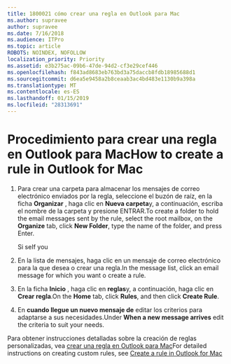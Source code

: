 ```yaml
---
title: 1800021 cómo crear una regla en Outlook para Mac
ms.author: supravee
author: supravee
ms.date: 7/16/2018
ms.audience: ITPro
ms.topic: article
ROBOTS: NOINDEX, NOFOLLOW
localization_priority: Priority
ms.assetid: e3b275ac-09b6-47de-94d2-cf3e29cef446
ms.openlocfilehash: f843ad8683eb763bd3a75daccb8fdb18985688d1
ms.sourcegitcommit: d6ea5e9458a2b8ceaab3ac4bd483e1130b9a398a
ms.translationtype: MT
ms.contentlocale: es-ES
ms.lasthandoff: 01/15/2019
ms.locfileid: "28313691"
---
```

# <a name="how-to-create-a-rule-in-outlook-for-mac"></a><span data-ttu-id="1728f-102">Procedimiento para crear una regla en Outlook para Mac</span><span class="sxs-lookup"><span data-stu-id="1728f-102">How to create a rule in Outlook for Mac</span></span>

1. <span data-ttu-id="1728f-103">Para crear una carpeta para almacenar los mensajes de correo electrónico enviados por la regla, seleccione el buzón de raíz, en la ficha **Organizar** , haga clic en **Nueva carpeta**y, a continuación, escriba el nombre de la carpeta y presione ENTRAR.</span><span class="sxs-lookup"><span data-stu-id="1728f-103">To create a folder to hold the email messages sent by the rule, select the root mailbox, on the **Organize** tab, click **New Folder**, type the name of the folder, and press Enter.</span></span>
    
    <span data-ttu-id="1728f-104">Si se</span><span class="sxs-lookup"><span data-stu-id="1728f-104">If you</span></span> 
    
2. <span data-ttu-id="1728f-105">En la lista de mensajes, haga clic en un mensaje de correo electrónico para la que desea o crear una regla.</span><span class="sxs-lookup"><span data-stu-id="1728f-105">In the message list, click an email message for which you want o create a rule.</span></span>
    
3. <span data-ttu-id="1728f-106">En la ficha **Inicio** , haga clic en **reglas**y, a continuación, haga clic en **Crear regla**.</span><span class="sxs-lookup"><span data-stu-id="1728f-106">On the **Home** tab, click **Rules**, and then click **Create Rule**.</span></span>
    
4. <span data-ttu-id="1728f-107">En **cuando llegue un nuevo mensaje de** editar los criterios para adaptarse a sus necesidades.</span><span class="sxs-lookup"><span data-stu-id="1728f-107">Under **When a new message arrives** edit the criteria to suit your needs.</span></span> 
    
<span data-ttu-id="1728f-108">Para obtener instrucciones detalladas sobre la creación de reglas personalizadas, vea [crear una regla en Outlook para Mac](https://aka.ms/AA1uy0v)</span><span class="sxs-lookup"><span data-stu-id="1728f-108">For detailed instructions on creating custom rules, see [Create a rule in Outlook for Mac](https://aka.ms/AA1uy0v)</span></span>
  

